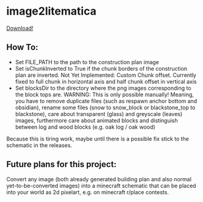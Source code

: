 # image2litematica

[Download!](https://github.com/MisterSilvereagle/image2litematica/releases/download/GHG24_v001/GommeRPlaceBastiGHG2024-v001.litematic)

## How To:
- Set FILE_PATH to the path to the construction plan image
- Set isChunkInverted to True if the chunk borders of the construction
  plan are inverted.
	Not Yet Implemented: Custom Chunk offset. Currently fixed to
	full chunk in horizontal axis and half chunk offset in vertical
	axis
- Set blocksDir to the directory where the png images corresponding to
	the block tops are. WARNING: This is only possible manually!
	Meaning, you have to remove duplicate files (such as respawn anchor
	bottom and obsidian), rename some files (snow to snow_block or 
	blackstone_top to blackstone), care about transparent (glass) and
	greyscale (leaves) images, furthermore care about animated blocks
	and distinguish between log and wood blocks (e.g. oak log / oak wood)

Because this is tiring work, maybe until there is a possible fix
	stick to the schematic in the releases.

## Future plans for this project: 
Convert any image (both already
 	generated building plan and also normal yet-to-be-converted images)
	into a minecraft schematic that can be placed into your world as
	2d pixelart, e.g. on minecraft r/place contests.
